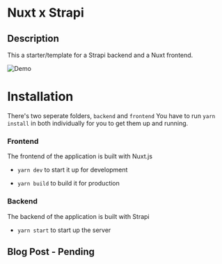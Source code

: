# Nuxt x Strapi

## Description

This a starter/template for a Strapi backend and a Nuxt frontend.

![Demo](https://uca9d22cc187325f16dc39315bb6.previews.dropboxusercontent.com/p/thumb/AAttIwtZYb_xXl5Z-0Vfns1GKIprIs2H9yJIXPbcbaCiF2810apqPiQ9tkUWaYfdz31A7b_c7K7XswwNE-vN4_V3mZ570tw8ax9Jmg-tM-hlvPLdnrmcwiBAj0ry9qu1gHAPOQWXrxAo2Z-dA039DoePH0KkEnwBf7aRMopwGkTL498R7spG9sDWDM97mKAPhP7K3CA9oPEfQHs9OiW5tF9WujFhVFbMclyX1m3SxSp1FEnZ4cysRceMv9HvOQ85hyUIRNVjQx1aOLAWA3n5_uhaMCPAJ1c0WJgGyD0moPtCCzFBcek_Q34-hGy4A6RS7ncAxjQzXf4P4rqaiGRTmdNniJ4Abkn5nnFFWSUX8AY3yV1fnHanaV6esdDMKVH0_G8/p.png) 

# Installation

There's two seperate folders, `backend` and `frontend` You have to run `yarn install` in both individually for you to get them up and running.

### Frontend

The frontend of the application is built with Nuxt.js

- `yarn dev` to start it up for development

- `yarn build` to build it for production

### Backend

The backend of the application is built with Strapi

- `yarn start` to start up the server

## Blog Post - Pending


